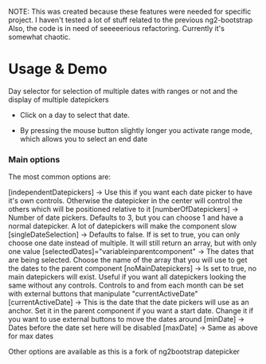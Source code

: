  NOTE: This was created because these features were needed for specific project. I haven't tested a lot of stuff related to the previous ng2-bootstrap
       Also, the code is in need of seeeeerious refactoring. Currently it's somewhat chaotic.

# Usage & Demo

Day selector for selection of multiple dates with ranges or not and the display of multiple datepickers

- Click on a day to select that date.

- By pressing the mouse button slightly longer you activate range mode, which allows you to select an end date


### Main options

The most common options are:

 [independentDatepickers] -> Use this if you want each date picker to have it's own controls. Otherwise the datepicker in the center will control the others which will be positioned relative to it
 [numberOfDatepickers] -> Number of date pickers. Defaults to 3, but you can choose 1 and have a normal datepicker. A lot of datepickers will make the component slow
 [singleDateSelection] -> Defaults to false. If is set to true, you can only choose one date instead of multiple. It will still return an array, but with only one value
 [selectedDates]="variableinparentcomponent" -> The dates that are being selected. Choose the name of the array that you will use to get the dates to the parent component
 [noMainDatepickers] -> Is set to true, no main datepickers will exist. Useful if you want all datepickers looking the same without any controls. Controls to and from each month can be set with
                        external buttons that manipulate "currentActiveDate"
 [currentActiveDate] -> This is the date that the date pickers will use as an anchor. Set it in the parent component if you want a start date. Change it if you want to use external buttons to move the dates around
 [minDate] -> Dates before the date set here will be disabled
 [maxDate] -> Same as above for max dates

 Other options are available as this is a fork of ng2bootstrap datepicker
 



